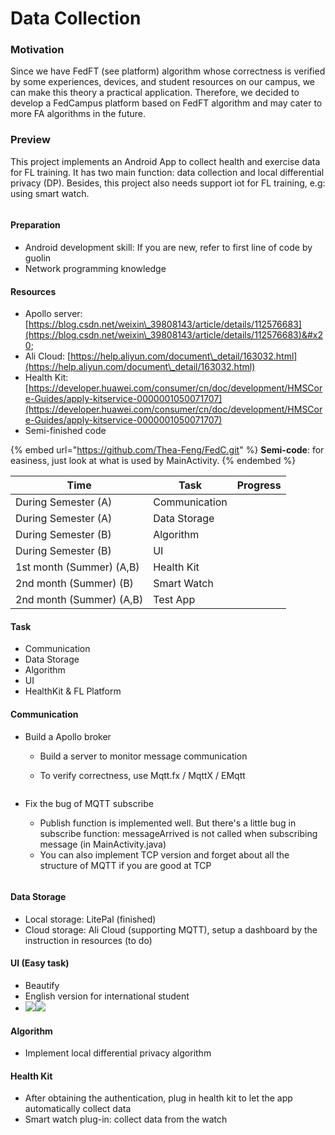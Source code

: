 # Data Collection



### Motivation

Since we have FedFT (see platform) algorithm whose correctness is verified by some experiences, devices, and student resources on our campus, we can make this theory a practical application. Therefore, we decided to develop a FedCampus platform based on FedFT algorithm and may cater to more FA algorithms in the future.

### Preview

This project implements an Android App to collect health and exercise data for FL training. It has two main function: data collection and local differential privacy (DP). Besides, this project also needs support iot for FL training, e.g: using smart watch.

<figure><img src=".gitbook/assets/image (3).png" alt=""><figcaption></figcaption></figure>

#### Preparation

* Android development skill: If you are new, refer to first line of code by guolin
* Network programming knowledge

#### Resources

* Apollo server: [https://blog.csdn.net/weixin\_39808143/article/details/112576683](https://blog.csdn.net/weixin\_39808143/article/details/112576683)&#x20;
* Ali Cloud: [https://help.aliyun.com/document\_detail/163032.html](https://help.aliyun.com/document\_detail/163032.html)
* Health Kit: [https://developer.huawei.com/consumer/cn/doc/development/HMSCore-Guides/apply-kitservice-0000001050071707](https://developer.huawei.com/consumer/cn/doc/development/HMSCore-Guides/apply-kitservice-0000001050071707)
* Semi-finished code

{% embed url="https://github.com/Thea-Feng/FedC.git" %}
**Semi-code**: for easiness, just look at what is used by MainActivity.
{% endembed %}

| Time                     | Task          | Progress |
| ------------------------ | ------------- | -------- |
| During Semester (A)      | Communication |          |
| During Semester (A)      | Data Storage  |          |
| During Semester (B)      | Algorithm     |          |
| During Semester (B)      | UI            |          |
| 1st month (Summer) (A,B) | Health Kit    |          |
| 2nd month (Summer) (B)   | Smart Watch   |          |
| 2nd month (Summer) (A,B) | Test App      |          |

#### Task

* Communication
* Data Storage
* Algorithm
* UI
* HealthKit & FL Platform

#### Communication

* Build a Apollo broker
  * Build a server to monitor message communication
  *   To verify correctness, use Mqtt.fx / MqttX / EMqtt

      <figure><img src=".gitbook/assets/image (1).png" alt=""><figcaption></figcaption></figure>
*   Fix the bug of MQTT subscribe

    * Publish function is implemented well. But there's a little bug in subscribe function: messageArrived is not called when subscribing message (in MainActivity.java)
    * You can also implement TCP version and forget about all the structure of MQTT if you are good at TCP



    <figure><img src=".gitbook/assets/image.png" alt=""><figcaption></figcaption></figure>

#### Data Storage

* Local storage: LitePal (finished)
* Cloud storage: Ali Cloud (supporting MQTT), setup a dashboard by the instruction in resources (to do)

#### UI (Easy task)

* Beautify
* English version for international student
* ![](<.gitbook/assets/image (2).png>)![](<.gitbook/assets/image (4).png>)

#### Algorithm

* Implement local differential privacy algorithm

#### Health Kit

* After obtaining the authentication, plug in health kit to let the app automatically collect data
* Smart watch plug-in: collect data from the watch



